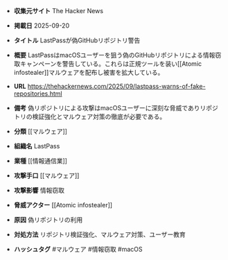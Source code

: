 - **収集元サイト**
The Hacker News

- **掲載日**
2025-09-20

- **タイトル**
LastPassが偽GitHubリポジトリ警告

- **概要**
LastPassはmacOSユーザーを狙う偽のGitHubリポジトリによる情報窃取キャンペーンを警告している。これらは正規ツールを装い[[Atomic infostealer]]マルウェアを配布し被害を拡大している。

- **URL**
https://thehackernews.com/2025/09/lastpass-warns-of-fake-repositories.html

- **備考**
偽リポジトリによる攻撃はmacOSユーザーに深刻な脅威でありリポジトリの検証強化とマルウェア対策の徹底が必要である。

- **分類**
[[マルウェア]]

- **組織名**
LastPass

- **業種**
[[情報通信業]]

- **攻撃手口**
[[マルウェア]]

- **攻撃影響**
情報窃取

- **脅威アクター**
[[Atomic infostealer]]

- **原因**
偽リポジトリの利用

- **対処方法**
リポジトリ検証強化、マルウェア対策、ユーザー教育

- **ハッシュタグ**
#マルウェア #情報窃取 #macOS
